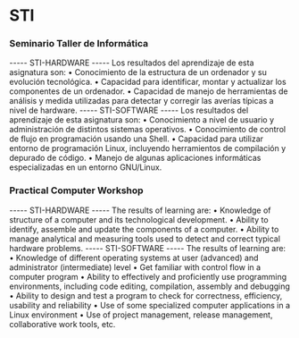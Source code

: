 # STI
### Seminario Taller de Informática
----- STI-HARDWARE -----
Los resultados del aprendizaje de esta asignatura son:
• Conocimiento de la estructura de un ordenador y su evolución tecnológica.
• Capacidad para identificar, montar y actualizar los componentes de un ordenador.
• Capacidad de manejo de herramientas de análisis y medida utilizadas para detectar y corregir las averías típicas a nivel de hardware.
----- STI-SOFTWARE -----
Los resultados del aprendizaje de esta asignatura son:
• Conocimiento a nivel de usuario y administración de distintos sistemas operativos.
• Conocimiento de control de flujo en programación usando una Shell.
• Capacidad para utilizar entorno de programación Linux, incluyendo herramientos de compilación y depurado de código.
• Manejo de algunas aplicaciones informáticas especializadas en un entorno GNU/Linux.
### Practical Computer Workshop
----- STI-HARDWARE -----
The results of learning are:
• Knowledge of structure of a computer and its technological development.
• Ability to identify, assemble and update the components of a computer.
• Ability to manage analytical and measuring tools used to detect and correct typical hardware problems.
----- STI-SOFTWARE -----
The results of learning are:
• Knowledge of different operating systems at user (advanced) and administrator (intermediate) level
• Get familiar with control flow in a computer program
• Ability to effectively and proficiently use programming environments, including code editing, compilation, assembly and debugging
• Ability to design and test a program to check for correctness, efficiency, usability and reliability
• Use of some specialized computer applications in a Linux environment
• Use of project management, release management, collaborative work tools, etc.
